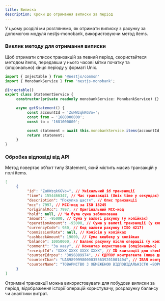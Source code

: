 ```yaml
---
title: Виписка
description: Кроки до отримання виписки за період
---
```


У цьому розділі ми розглянемо, як отримати виписку з рахунку за допомогою модуля nestjs-monobank, використовуючи метод items.

<Steps />

### Виклик методу для отримання виписки

Щоб отримати список транзакцій за певний період, скористайтеся методом items, передавши у нього часові мітки початку та (опціонально) кінця періоду у форматі Unix.

```typescript
import { Injectable } from '@nestjs/common'
import { MonobankService } from 'nestjs-monobank';

@Injectable()
export class StatementService {
     constructor(private readonly monobankService: MonobankService) {}

     async getStatement() {
          const accountId = 'ZuHWzqkKGVo=';
          const from = '1680000000';
          const to = '1681000000';

          const statement = await this.monobankService.items(accountId, from, to);
          return statement;
     }
}
```

### Обробка відповіді від API

Метод повертає об’єкт типу Statement, який містить масив транзакцій у полі items.

```json
[
     {
          "id": "ZuHWzqkKGVo=", // Унікальний id транзакції
          "time": 1554466347, // Час транзакції (Unix time у секундах)
          "description": "Покупка щастя", // Опис транзакції
          "mcc": 7997, // MCC-код за ISO 18245
          "originalMcc": 7997, // Оригінальний MCC-код
          "hold": null, // Чи була сума заблокована
          "amount": -95000, // Сума у валюті рахунку (у копійках)
          "operationAmount": -95000, // Сума у валюті транзакції (у копійках)
          "currencyCode": 980, // Код валюти рахунку (ISO 4217)
          "commissionRate": null, // Комісія у копійках
          "cashbackAmount": 19000, // Сума кешбеку у копійках
          "balance": 10050000, // Баланс рахунку після операції (у копійках)
          "comment": "За каву", // Коментар користувача (опціонально)
          "receiptId": "XXXX-XXXX-XXXX-XXXX", // ID квитанції для check.gov.ua (опціонально)
          "counterEdrpou": "3096889974", // ЄДРПОУ контрагента (лише для ФОП)
          "counterIban": "UA898999980000355639201001404", // IBAN контрагента (лише для ФОП)
          "counterName": "ТОВАРИСТВО З ОБМЕЖЕНОЮ ВІДПОВІДАЛЬНІСТЮ «ВОРОНА»" // Назва контрагента
     }
]
```

Отримані транзакції можна використовувати для побудови виписки за період, відображення історії операцій користувачу, розрахунку балансу чи аналітики витрат.